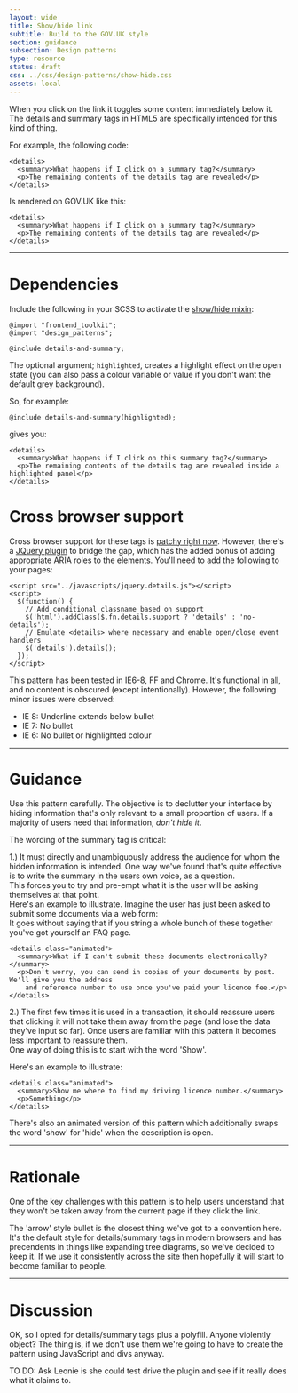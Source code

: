 ```yaml
---
layout: wide
title: Show/hide link
subtitle: Build to the GOV.UK style 
section: guidance
subsection: Design patterns
type: resource
status: draft
css: ../css/design-patterns/show-hide.css
assets: local
---
```


When you click on the link it toggles some content immediately below it. The details and summary tags in HTML5 are specifically intended for this kind of thing.

For example, the following code: 

    <details>
      <summary>What happens if I click on a summary tag?</summary>
      <p>The remaining contents of the details tag are revealed</p>
    </details>

Is rendered on GOV.UK like this:

<div class="pattern-example">
  <div class="inner">

    <details>
      <summary>What happens if I click on a summary tag?</summary>
      <p>The remaining contents of the details tag are revealed</p>
    </details>

  </div>
</div>

* * *

# Dependencies

Include the following in your SCSS to activate the [show/hide mixin](https://github.com/alphagov/prototyping/blob/master/_includes/scss/design-patterns/_show-hide.scss):

    @import "frontend_toolkit";
    @import "design_patterns";
    
    @include details-and-summary;

The optional argument; `highlighted`, creates a highlight effect on the open state 
(you can also pass a colour variable or value if you don't want the default grey background).

So, for example:

    @include details-and-summary(highlighted);

gives you:

<div class="pattern-example show-hide-version-2">
  <div class="inner">

    <details>
      <summary>What happens if I click on this summary tag?</summary>
      <p>The remaining contents of the details tag are revealed inside a highlighted panel</p>
    </details>

  </div>
</div>


# Cross browser support

Cross browser support for these tags is [patchy right now](http://caniuse.com/details). However, there's a [JQuery plugin](https://github.com/mathiasbynens/jquery-details) to bridge the gap,
 which has the added bonus of adding appropriate ARIA roles to the elements. You'll need to add the following to
 your pages:


    <script src="../javascripts/jquery.details.js"></script>
    <script>
      $(function() {
        // Add conditional classname based on support
        $('html').addClass($.fn.details.support ? 'details' : 'no-details');
        // Emulate <details> where necessary and enable open/close event handlers
        $('details').details();
      });
    </script>

This pattern has been tested in IE6-8, FF and Chrome. It's functional in all, and no content is obscured (except intentionally).
However, the following minor issues were observed:

* IE 8: Underline extends below bullet
* IE 7: No bullet
* IE 6: No bullet or highlighted colour

* * *

# Guidance

Use this pattern carefully. The objective is to declutter your interface by hiding information
that's only relevant to a small proportion of users. If a majority of users need that information, *don't hide it*.

The wording of the summary tag is critical:

1.) It must directly and unambiguously address the audience for whom the hidden information is intended.
One way we've found that's quite effective is to write the summary in the users own voice, as a question.  
This forces you to try and pre-empt what it is the user will be asking themselves at that point.  
Here's an example to illustrate. Imagine the user has just been asked to submit some documents via a web form:  
It goes without saying that if you string a whole bunch of these together you've got yourself an FAQ page.

<div class="pattern-example">
  <div class="inner">

    <details class="animated">
      <summary>What if I can't submit these documents electronically?</summary>
      <p>Don't worry, you can send in copies of your documents by post. We'll give you the address
        and reference number to use once you've paid your licence fee.</p>
    </details>

  </div>
</div>

2.) The first few times it is used in a transaction, it should reassure users that clicking it will not take them away from the page (and lose the data they've input so far). Once users are familiar with this pattern it becomes less important to reassure them.   
One way of doing this is to start with the word 'Show'. 

Here's an example to illustrate:  

<div class="pattern-example">
  <div class="inner">

    <details class="animated">
      <summary>Show me where to find my driving licence number.</summary>
      <p>Something</p>
    </details>

  </div>
</div>

There's also an animated version of this pattern which additionally swaps the word 'show' for 'hide' when the description is open.


* * * 

# Rationale

One of the key challenges with this pattern is to help users understand that they won't be taken away from the current page if they click the link.

The 'arrow' style bullet is the closest thing we've got to a convention here. It's the default style for details/summary tags in modern browsers and has precendents in things like expanding tree diagrams, so we've decided to keep it. If we use it consistently across the site then hopefully it will start to become familiar to people.

* * * 

# Discussion

OK, so I opted for details/summary tags plus a polyfill. Anyone violently object? The thing is, if we don't use them we're going to
have to create the pattern using JavaScript and divs anyway.

TO DO: Ask Leonie is she could test drive the plugin and see if it really does what it claims to.


<script src="../javascripts/jquery.details.js"></script>

<script>
  $(function() {
    // Add conditional classname based on support
    $('html').addClass($.fn.details.support ? 'details' : 'no-details');
    // Emulate <details> where necessary and enable open/close event handlers
    $('details').details();
  });
</script>





